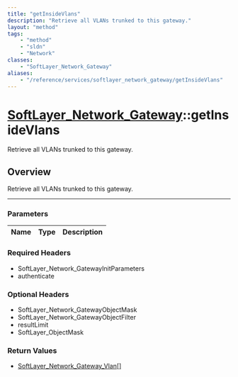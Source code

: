 ```yaml
---
title: "getInsideVlans"
description: "Retrieve all VLANs trunked to this gateway."
layout: "method"
tags:
    - "method"
    - "sldn"
    - "Network"
classes:
    - "SoftLayer_Network_Gateway"
aliases:
    - "/reference/services/softlayer_network_gateway/getInsideVlans"
---
```

# [SoftLayer_Network_Gateway](/reference/services/SoftLayer_Network_Gateway)::getInsideVlans


Retrieve all VLANs trunked to this gateway.


## Overview 
Retrieve all VLANs trunked to this gateway.

-----

### Parameters 
|Name | Type | Description |
| --- | --- | --- |


### Required Headers
* SoftLayer_Network_GatewayInitParameters
* authenticate


### Optional Headers
* SoftLayer_Network_GatewayObjectMask
* SoftLayer_Network_GatewayObjectFilter
* resultLimit
* SoftLayer_ObjectMask

### Return Values
* <a href='/reference/datatypes/SoftLayer_Network_Gateway_Vlan'>SoftLayer_Network_Gateway_Vlan[] </a>




